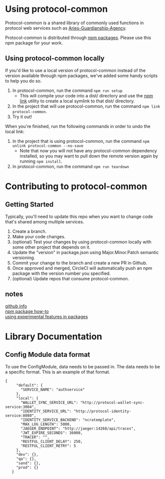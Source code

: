 # Using protocol-common

Protocol-common is a shared library of commonly used functions in protocol web services such as 
[Aries-Guardianship-Agency](https://github.com/kiva/aries-guardianship-agency).

Protocol-common is distributed through [npm packages](https://www.npmjs.com/package/protocol-common). Please use this
npm package for your work.

## Using protocol-common locally

If you'd like to use a local version of protocol-common instead of the version available through npm packages, we've
added some handy scripts to help you do so.
1. In protocol-common, run the command `npm run setup`
    - This will compile your code into a dist/ directory and use the [npm link](https://docs.npmjs.com/cli/v8/commands/npm-link)
      utility to create a local symlink to that dist/ directory.
2. In the project that will use protocol-common, run the command `npm link protocol-common`.
3. Try it out!

When you're finished, run the following commands in order to undo the local link:
1. In the project that is using protocol-common, run the command `npm unlink protocol-common --no-save`
    - Note that now you will not have any protocol-common dependency installed, so you may want to pull down the remote
      version again by running `npm install`.
2. In protocol-common, run the command `npm run teardown`

# Contributing to protocol-common

## Getting Started

Typically, you'll need to update this repo when you want to change code that's shared among multiple services.
1. Create a branch.
2. Make your code changes.
3. (optional) Test your changes by using protocol-common locally with some other project that depends on it.
4. Update the "version" in package.json using Major.Minor.Patch semantic versioning.
5. Commit your change to the branch and create a new PR in Github.
6. Once approved and merged, CircleCI will automatically push an npm package with the version number you specified.
7. (optional) Update repos that consume protocol-common.

## notes

[github info](https://help.github.com/en/packages/using-github-packages-with-your-projects-ecosystem/configuring-npm-for-use-with-github-packages)  
[npm package how-to](https://itnext.io/step-by-step-building-and-publishing-an-npm-typescript-package-44fe7164964c)  
[using experimental features in packages](https://medium.com/@nodejs/announcing-a-new-experimental-modules-1be8d2d6c2ff)

# Library Documentation

## Config Module data format

To use the ConfigModule, data needs to be passed in.  The data needs to be a specific format.  This is an example of that format.

```
{
     "default": {
       "SERVICE_NAME": "authservice"
     },
     "local": {
       "WALLET_SYNC_SERVICE_URL": "http://protocol-wallet-sync-service:3004",
       "IDENTITY_SERVICE_URL": "http://protocol-identity-service:8080",
       "IDENTITY_SERVICE_BACKEND": "ncratemplate",
       "MAX_LOG_LENGTH": 5000,
       "JAEGER_ENDPOINT": "http://jaeger:14268/api/traces",
       "JWT_EXPIRE_SECONDS": 36000,
       "TRACER": "",
       "RESTFUL_CLIENT_DELAY": 250,
       "RESTFUL_CLIENT_RETRY": 5
     },
     "dev": {},
     "qa": {},
     "sand": {},
     "prod": {}
   }
```
